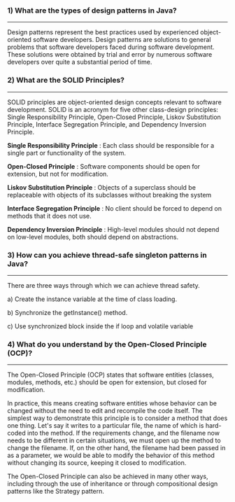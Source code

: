 ### 1) What are the types of design patterns in Java?
___
Design patterns represent the best practices used by experienced object-oriented software developers. Design patterns are solutions to general problems that software developers faced during software development. These solutions were obtained by trial and error by numerous software developers over quite a substantial period of time.

### 2) What are the SOLID Principles?
___
SOLID principles are object-oriented design concepts relevant to software development. SOLID is an acronym for five other class-design principles: Single Responsibility Principle, Open-Closed Principle, Liskov Substitution Principle, Interface Segregation Principle, and Dependency Inversion Principle.

**Single Responsibility Principle** : Each class should be responsible for a single part or functionality of the system.

**Open-Closed Principle** : Software components should be open for extension, but not for modification.

**Liskov Substitution Principle** : Objects of a superclass should be replaceable with objects of its subclasses without breaking the system

**Interface Segregation Principle** : No client should be forced to depend on methods that it does not use.

**Dependency Inversion Principle** : High-level modules should not depend on low-level modules, both should depend on abstractions.

### 3) How can you achieve thread-safe singleton patterns in Java?
___
There are three ways through which we can achieve thread safety.

a) Create the instance variable at the time of class loading.

b) Synchronize the getInstance() method.

c) Use synchronized block inside the if loop and volatile variable

### 4) What do you understand by the Open-Closed Principle (OCP)?
___
The Open-Closed Principle (OCP) states that software entities (classes, modules, methods, etc.) should be open for extension, but closed for modification.

In practice, this means creating software entities whose behavior can be changed without the need to edit and recompile the code itself. The simplest way to demonstrate this principle is to consider a method that does one thing. Let's say it writes to a particular file, the name of which is hard-coded into the method. If the requirements change, and the filename now needs to be different in certain situations, we must open up the method to change the filename. If, on the other hand, the filename had been passed in as a parameter, we would be able to modify the behavior of this method without changing its source, keeping it closed to modification.

The Open-Closed Principle can also be achieved in many other ways, including through the use of inheritance or through compositional design patterns like the Strategy pattern.